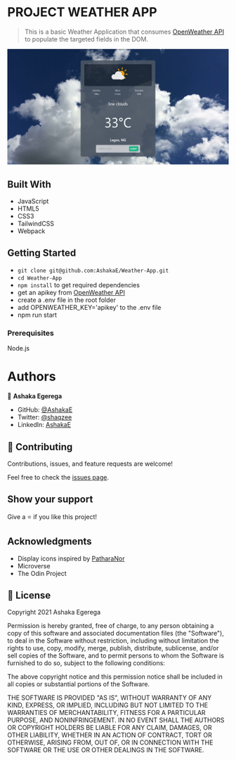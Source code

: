 # PROJECT WEATHER APP

> This is a basic Weather Application that consumes [OpenWeather API](https://openweathermap.org/) to populate the targeted fields in the DOM.

![screenshot](./dist/assets/img/srcshott.png)

## Built With

- JavaScript
- HTML5
- CSS3
- TailwindCSS
- Webpack

## Getting Started

- `git clone git@github.com:AshakaE/Weather-App.git`
- `cd Weather-App`
- `npm install` to get required dependencies
- get an apikey from [OpenWeather API](https://openweathermap.org/)
- create a .env file in the root folder
- add OPENWEATHER_KEY='apikey' to the .env file
- npm run start

### Prerequisites

Node.js

# Authors

👤 **Ashaka Egerega**

- GitHub: [@AshakaE](https://github.com/AshakaE)
- Twitter: [@shaqzee](https://twitter.com/shaqzee_)
- LinkedIn: [AshakaE](https://www.linkedin.com/in/AshakaE/)

## 🤝 Contributing

Contributions, issues, and feature requests are welcome!

Feel free to check the [issues page](https://github.com/AshakaE/Weather-App/issues).

## Show your support

Give a ⭐️ if you like this project!

## Acknowledgments
- Display icons inspired by [PatharaNor](https://github.com/patharanordev/weather-icon-animated)
- Microverse
- The Odin Project

## 📝 License

Copyright 2021 Ashaka Egerega

Permission is hereby granted, free of charge, to any person obtaining a copy of this software and associated documentation files (the "Software"), to deal in the Software without restriction, including without limitation the rights to use, copy, modify, merge, publish, distribute, sublicense, and/or sell copies of the Software, and to permit persons to whom the Software is furnished to do so, subject to the following conditions:

The above copyright notice and this permission notice shall be included in all copies or substantial portions of the Software.

THE SOFTWARE IS PROVIDED "AS IS", WITHOUT WARRANTY OF ANY KIND, EXPRESS, OR IMPLIED, INCLUDING BUT NOT LIMITED TO THE WARRANTIES OF MERCHANTABILITY, FITNESS FOR A PARTICULAR PURPOSE, AND NONINFRINGEMENT. IN NO EVENT SHALL THE AUTHORS OR COPYRIGHT HOLDERS BE LIABLE FOR ANY CLAIM, DAMAGES, OR OTHER LIABILITY, WHETHER IN AN ACTION OF CONTRACT, TORT OR OTHERWISE, ARISING FROM, OUT OF, OR IN CONNECTION WITH THE SOFTWARE OR THE USE OR OTHER DEALINGS IN THE SOFTWARE.

